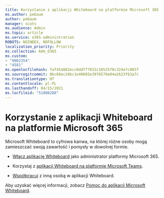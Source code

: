 ```yaml
---
title: Korzystanie z aplikacji Whiteboard na platformie Microsoft 365
ms.author: pebaum
author: pebaum
manager: scotv
ms.audience: Admin
ms.topic: article
ms.service: o365-administration
ROBOTS: NOINDEX, NOFOLLOW
localization_priority: Priority
ms.collection: Adm_O365
ms.custom:
- "9002354"
- "4581"
ms.openlocfilehash: faf454882ecc0ddff7832c10525f0c324e7c003f
ms.sourcegitcommit: 8bc60ec34bc1e40685e3976576e04a2623f63a7c
ms.translationtype: HT
ms.contentlocale: pl-PL
ms.lasthandoff: 04/15/2021
ms.locfileid: "51808288"
---
```

# <a name="use-whiteboard-with-microsoft-365"></a>Korzystanie z aplikacji Whiteboard na platformie Microsoft 365

Microsoft Whiteboard to cyfrowa kanwa, na której różne osoby mogą zamieszczać swoją zawartość i pomysły w dowolnej formie. 

- [Włącz aplikację Whiteboard](https://support.office.com/article/d236aef8-fcdf-4b5e-b5d7-7f157461e920#bkmk_07) jako administrator platformy Microsoft 365. 

- Korzystaj z [aplikacji Whiteboard na platformie Microsoft Teams](https://support.microsoft.com/office/7a6e7218-e9dc-4ccc-89aa-b1a0bb9c31ee). 

- [Współpracuj](https://support.office.com/article/d236aef8-fcdf-4b5e-b5d7-7f157461e920#bkmk_27) z inną osobą w aplikacji Whiteboard. 

Aby uzyskać więcej informacji, zobacz [Pomoc do aplikacji Microsoft Whiteboard](https://support.office.com/article/d236aef8-fcdf-4b5e-b5d7-7f157461e920). 
